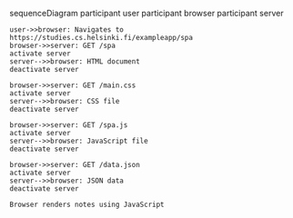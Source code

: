 sequenceDiagram
participant user
participant browser
participant server

    user->>browser: Navigates to https://studies.cs.helsinki.fi/exampleapp/spa
    browser->>server: GET /spa
    activate server
    server-->>browser: HTML document
    deactivate server

    browser->>server: GET /main.css
    activate server
    server-->>browser: CSS file
    deactivate server

    browser->>server: GET /spa.js
    activate server
    server-->>browser: JavaScript file
    deactivate server

    browser->>server: GET /data.json
    activate server
    server-->>browser: JSON data
    deactivate server

    Browser renders notes using JavaScript
